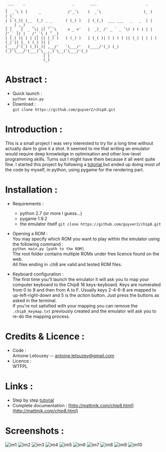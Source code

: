 
     ___    _                     _       ___                      _           _                
    (  _`\ ( )     _            /'_`\    (  _`\                   (_ )        ( )_              
    | ( (_)| |__  (_) _ _      ( (_) )   | (_(_)  ___ ___   _   _  | |    _ _ | ,_)   _    _ __ 
    | |  _ |  _ `\| |( '_`\     > _ <'   |  _)_ /' _ ` _ `\( ) ( ) | |  /'_` )| |   /'_`\ ( '__) 
    | (_( )| | | || || (_) )   ( (_) )   | (_( )| ( ) ( ) || (_) | | | ( (_| || |_ ( (_) )| |   
    (____/'(_) (_)(_)| ,__/'   `\___/'   (____/'(_) (_) (_)`\___/'(___)`\__,_)`\__)`\___/'(_)   
                     | |                                                                        
                     (_)                                                                        
                                                                                            
                                                                                           


# Abstract :  

- Quick launch :  
	`python main.py`  
- Download :  
	`git clone https://github.com/guyver2/chip8.git`  



# Introduction :  

This is a small project I was very interested to try for a long time without actually dare to give it a shot. It seemed to me that writing an emulator would require deep knowledge in optimisation and other low-level programming skills. Turns out I might have them because it all went quite fine. I started this project by following a [tutorial ](http://fr.openclassrooms.com/informatique/cours/l-emulation-console) but ended up doing most of the code by myself, in python, using pygame for the rendering part.  



# Installation :   


- Requirements :  
	* python 2.7 (or more I guess...)
	* pygame 1.9.2
	* the emulator itself
	`git clone https://github.com/guyver2/chip8.git`

- Opening a ROM :  
	You may specify which ROM you want to play within the emulator using the following command :  
	`python main.py [path to the ROM]`  
	The root folder contains multiple ROMs under free licence found on the web.  
	All files ending in .ch8 are valid and tested ROM files.  

- Keyboard configuration :  
	The first time you'll launch the emulator it will ask you to map your computer	keyboard to the Chip8 16 keys-keyboard. Keys are numerated from 0 to 9 and then from A to F. Usually keys 2-4-6-8 are mapped to up-left-right-down and 5 is the	_action_ button. Just press the buttons as asked in the terminal.  
	If you're not satisfied with your mapping you can remove the `.chip8_keymap.txt` previously created and the emulator will ask you to re-do the mapping process.



# Credits & Licence :  

- Code :   
	Antoine Letouzey -- [antoine.letouzey@gmail.com](antoine.letouzey@gmail.com)
- Licence :   
	WTFPL



# Links :

- Step by step [tutorial](http://fr.openclassrooms.com/informatique/cours/l-emulation-console)
- Complete documentation : [http://mattmik.com/chip8.html](http://mattmik.com/chip8.html)


# Screenshots :  
![im1](http://sxbn.org/~antoine/git/chip8/screenshots/chip8_00.jpg)
![im2](http://sxbn.org/~antoine/git/chip8/screenshots/chip8_01.jpg)
![im3](http://sxbn.org/~antoine/git/chip8/screenshots/chip8_02.jpg)
![im4](http://sxbn.org/~antoine/git/chip8/screenshots/chip8_03.jpg)
![im5](http://sxbn.org/~antoine/git/chip8/screenshots/chip8_04.jpg)
![im6](http://sxbn.org/~antoine/git/chip8/screenshots/chip8_05.jpg)
![im7](http://sxbn.org/~antoine/git/chip8/screenshots/chip8_06.jpg)
![im8](http://sxbn.org/~antoine/git/chip8/screenshots/chip8_07.jpg)
![im9](http://sxbn.org/~antoine/git/chip8/screenshots/chip8_08.jpg)
![im10](http://sxbn.org/~antoine/git/chip8/screenshots/chip8_09.jpg)
